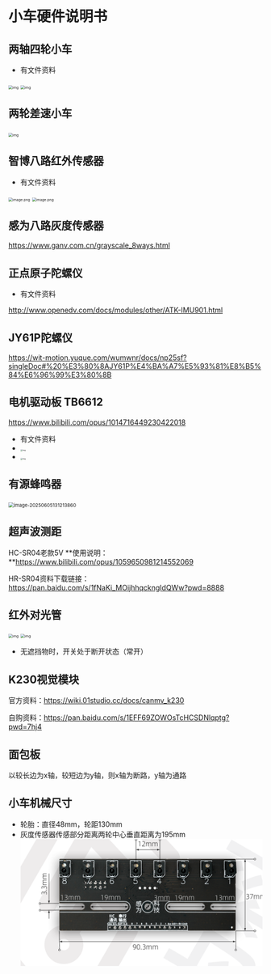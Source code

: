 # 小车硬件说明书

## 两轴四轮小车

- 有文件资料

<img src="https://img.alicdn.com/imgextra/i2/723377223/O1CN01EIPpQj23EBqQPYUGx_!!723377223.jpg" alt="img" style="zoom:50%;" />

<img src="https://img.alicdn.com/imgextra/i4/723377223/O1CN014Yz4e123EBnv3L7Q9_!!723377223.jpg" alt="img" style="zoom:50%;" />



## 两轮差速小车

<img src="https://img.alicdn.com/imgextra/i4/833490277/O1CN01KMCnzS1DuuW5d9OJC_!!833490277.gif" alt="img" style="zoom:50%;" />

## 智博八路红外传感器

- 有文件资料

<img src="https://www.yahboom.com/Public/ueditor/php/upload/image/20241113/1731465934612274.png" alt="image.png" style="zoom: 50%;" />

<img src="https://www.yahboom.com/Public/ueditor/php/upload/image/20241113/1731465955829162.png" alt="image.png" style="zoom: 50%;" />

## 感为八路灰度传感器

https://www.ganv.com.cn/grayscale_8ways.html

## 正点原子陀螺仪

- 有文件资料

http://www.openedv.com/docs/modules/other/ATK-IMU901.html

## JY61P陀螺仪

https://wit-motion.yuque.com/wumwnr/docs/np25sf?singleDoc#%20%E3%80%8AJY61P%E4%BA%A7%E5%93%81%E8%B5%84%E6%96%99%E3%80%8B

## 电机驱动板 TB6612

https://www.bilibili.com/opus/1014716449230422018

- 有文件资料
- <img src="https://img.alicdn.com/imgextra/i2/723377223/O1CN01CJle8v23EBlR8YT4x_!!723377223.png" alt="img" style="zoom:25%;" />
- <img src="https://img.alicdn.com/imgextra/i4/723377223/O1CN01oRTOrI23EBlQx7JRH_!!723377223.jpg" alt="img" style="zoom:25%;" />

## 有源蜂鸣器

<img src="C:\Users\14437\AppData\Roaming\Typora\typora-user-images\image-20250605131213860.png" alt="image-20250605131213860" style="zoom: 67%;" />



## 超声波测距

HC-SR04老款5V **使用说明：**https://www.bilibili.com/opus/1059650981214552069

HR-SR04资料下载链接：https://pan.baidu.com/s/1fNaKi_MOijhhqckngIdQWw?pwd=8888 

## 红外对光管

<img src="https://img.alicdn.com/imgextra/i2/2200806122110/O1CN01fIHzns1RSQMHq2q5I_!!2200806122110.png" alt="img" style="zoom:50%;" />

<img src="https://img.alicdn.com/imgextra/i3/2200806122110/O1CN019DhalT1RSQMSFQady_!!2200806122110.png" alt="img" style="zoom:50%;" />

- 无遮挡物时，开关处于断开状态（常开）

## K230视觉模块

官方资料：https://wiki.01studio.cc/docs/canmv_k230

自购资料：https://pan.baidu.com/s/1EFF69ZOWOsTcHCSDNlqptg?pwd=7hj4

## 面包板 

以较长边为x轴，较短边为y轴，则x轴为断路，y轴为通路

## 小车机械尺寸

- 轮胎：直径48mm，轮距130mm
- 灰度传感器传感部分距离两轮中心垂直距离为195mm
![alt text](image.png)